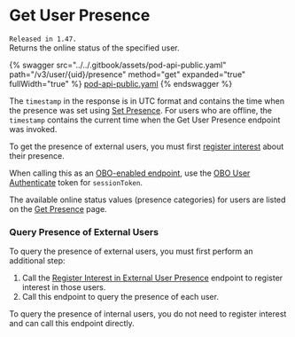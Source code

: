 # Get User Presence

`Released in 1.47.`\
Returns the online status of the specified user.

{% swagger src="../../.gitbook/assets/pod-api-public.yaml" path="/v3/user/{uid}/presence" method="get" expanded="true" fullWidth="true" %}
[pod-api-public.yaml](../../.gitbook/assets/pod-api-public.yaml)
{% endswagger %}

The `timestamp` in the response is in UTC format and contains the time when the presence was set using [Set Presence](ref:set-presence). For users who are offline, the `timestamp` contains the current time when the Get User Presence endpoint was invoked.

To get the presence of external users, you must first [register interest](ref:register-user-presence-interest) about their presence.

When calling this as an [OBO-enabled endpoint](ref:obo-enabled-endpoints), use the [OBO User Authenticate](ref:obo-user-authenticate) token for `sessionToken`.

The available online status values (presence categories) for users are listed on the [Get Presence](ref:get-presence) page.

### Query Presence of External Users

To query the presence of external users, you must first perform an additional step:

1. Call the [Register Interest in External User Presence](ref:register-user-presence-interest) endpoint to register interest in those users.
2. Call this endpoint to query the presence of each user.

To query the presence of internal users, you do not need to register interest and can call this endpoint directly.
